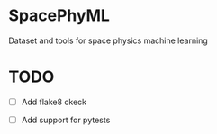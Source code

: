 # SpacePhyML
Dataset and tools for space physics machine learning

# TODO
- [ ] Add flake8 ckeck
- [ ] Add support for pytests


